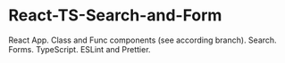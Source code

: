 # React-TS-Search-and-Form
React App. Class and Func components (see according branch). Search. Forms. TypeScript. ESLint and Prettier.
